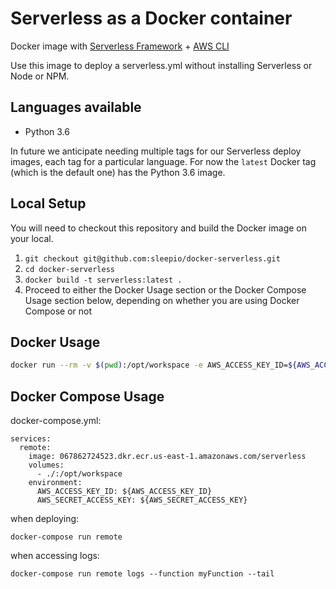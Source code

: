 # Serverless as a Docker container

Docker image with [Serverless Framework](https://serverless.com/) + [AWS CLI](https://aws.amazon.com/cli/)

Use this image to deploy a serverless.yml without installing Serverless or Node or NPM.

## Languages available

- Python 3.6

In future we anticipate needing multiple tags for our Serverless deploy images, each tag for a particular language. For now the `latest` Docker tag (which is the default one) has the Python 3.6 image.

## Local Setup

You will need to checkout this repository and build the Docker image on your local.

1. `git checkout git@github.com:sleepio/docker-serverless.git`
2. `cd docker-serverless`
3. `docker build -t serverless:latest .`
4. Proceed to either the Docker Usage section or the Docker Compose Usage section below, depending on whether you are using Docker Compose or not

## Docker Usage

```bash
docker run --rm -v $(pwd):/opt/workspace -e AWS_ACCESS_KEY_ID=${AWS_ACCESS_KEY_ID} -e AWS_SECRET_ACCESS_KEY=${AWS_SECRET_ACCESS_KEY} -e GIT_TOKEN=${GIT_TOKEN} 067862724523.dkr.ecr.us-east-1.amazonaws.com/serverless deploy
```

## Docker Compose Usage

docker-compose.yml:
```
services:
  remote:
    image: 067862724523.dkr.ecr.us-east-1.amazonaws.com/serverless
    volumes:
      - ./:/opt/workspace
    environment:
      AWS_ACCESS_KEY_ID: ${AWS_ACCESS_KEY_ID}
      AWS_SECRET_ACCESS_KEY: ${AWS_SECRET_ACCESS_KEY}
```

when deploying:
```
docker-compose run remote
```

when accessing logs:
```
docker-compose run remote logs --function myFunction --tail
```

